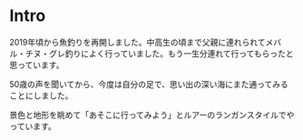 # Intro

2019年頃から魚釣りを再開しました。中高生の頃まで父親に連れられてメバル・チヌ・グレ釣りによく行っていました。もう一生分連れて行ってもらったと思っています。

50歳の声を聞いてから、今度は自分の足で、思い出の深い海にまた通ってみることにしました。

景色と地形を眺めて「あそこに行ってみよう」とルアーのランガンスタイルでやっています。

